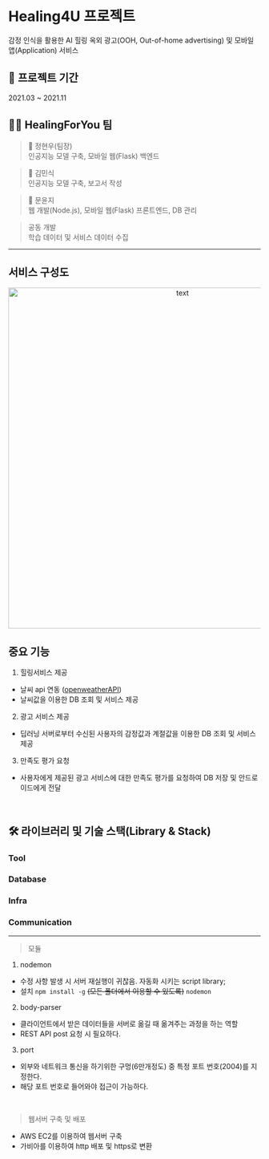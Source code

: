 # Healing4U 프로젝트
감정 인식을 활용한 AI 힐링 옥외 광고(OOH, Out-of-home advertising) 및 모바일 앱(Application) 서비스

## 📆 프로젝트 기간
2021.03 ~ 2021.11

## 👩‍💻 HealingForYou 팀
> 🌱 정현우(팀장) <br>
인공지능 모델 구축, 모바일 웹(Flask) 백엔드 <br>

> 🌱 김민식  <br>
인공지능 모델 구축, 보고서 작성<br>

> 🌱 문윤지 <br>
웹 개발(Node.js), 모바일 웹(Flask) 프론트엔드, DB 관리

> 공동 개발 <br>
학습 데이터 및 서비스 데이터 수집

<hr>

## 서비스 구성도
<p align="center">
  <img src="https://user-images.githubusercontent.com/66311276/133726059-dc370357-d692-439e-bf89-cd1c5d06c6a1.png" alt="text" width="680" />
</p>


## 중요 기능
1. 힐링서비스 제공
  - 날씨 api 연동 ([openweatherAPI](https://openweathermap.org/api))
  - 날씨값을 이용한 DB 조회 및 서비스 제공

2. 광고 서비스 제공
  - 딥러닝 서버로부터 수신된 사용자의 감정값과 계절값을 이용한 DB 조회 및 서비스 제공

3. 만족도 평가 요청
  - 사용자에게 제공된 광고 서비스에 대한 만족도 평가를 요청하여 DB 저장 및 안드로이드에게 전달

<br>

## 🛠️ 라이브러리 및 기술 스택(Library & Stack)
### Tool

### Database

### Infra


### Communication

<hr>

> 모듈
1. nodemon
- 수정 사항 발생 시 서버 재실행이 귀찮음. 자동화 시키는 script library; 
- 설치 `npm install -g` ~~(모든 폴더에서 이용할 수 있도록)~~ `nodemon`

2. body-parser
- 클라이언트에서 받은 데이터들을 서버로 옮길 때 옮겨주는 과정을 하는 역할
- REST API post 요청 시 필요하다.


3. port
- 외부와 네트워크 통신을 하기위한 구멍(6만개정도) 중 특정 포트 번호(2004)를 지정한다.
- 해당 포트 번호로 들어와야 접근이 가능하다.

<br>

> 웹서버 구축 및 배포
- AWS EC2를 이용하여 웹서버 구축
- 가비아를 이용하여 http 배포 및 https로 변환
